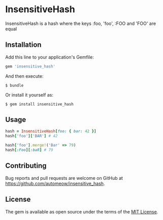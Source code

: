 # InsensitiveHash

InsensitiveHash is a hash where the keys :foo, 'foo', :FOO and 'FOO' are equal

## Installation

Add this line to your application's Gemfile:

```ruby
gem 'insensitive_hash'
```

And then execute:

    $ bundle

Or install it yourself as:

    $ gem install insensitive_hash

## Usage

```ruby
hash = InsensitiveHash[foo: { bar: 42 }]
hash['foo']['BAR'] # 42

hash['foo'].merge!('Bar' => 79)
hash[:Foo][:baR] # 79
```

## Contributing

Bug reports and pull requests are welcome on GitHub at https://github.com/automeow/insensitive_hash.


## License

The gem is available as open source under the terms of the [MIT License](http://opensource.org/licenses/MIT).

